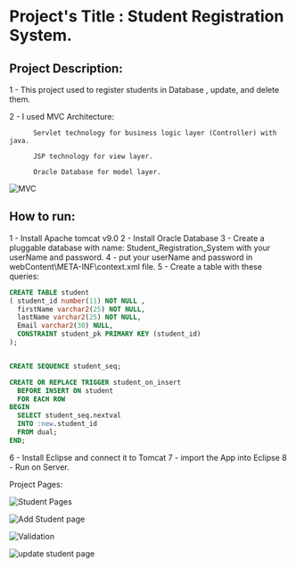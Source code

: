 # Project's Title : Student Registration System.

## Project Description:
1 - This project used to register students in Database , update, and delete them.

2 - I used MVC Architecture: 

          Servlet technology for business logic layer (Controller) with java.

          JSP technology for view layer.
          
          Oracle Database for model layer.
      
![MVC](https://user-images.githubusercontent.com/61011535/188104751-81c808a4-335e-4c58-9821-2aaf9fd9f342.PNG)

## How to run:

1 - Install Apache tomcat v9.0
2 - Install Oracle Database
3 - Create a pluggable database with name: Student_Registration_System with your userName and password.
4 - put your userName and password in webContent\META-INF\context.xml file.
5 - Create a table with these queries:

```sql
CREATE TABLE student  
( student_id number(11) NOT NULL ,  
  firstName varchar2(25) NOT NULL,  
  lastName varchar2(25) NOT NULL,
  Email varchar2(30) NULL,
  CONSTRAINT student_pk PRIMARY KEY (student_id)  
);  


CREATE SEQUENCE student_seq;

CREATE OR REPLACE TRIGGER student_on_insert
  BEFORE INSERT ON student
  FOR EACH ROW
BEGIN
  SELECT student_seq.nextval
  INTO :new.student_id
  FROM dual;
END;
```
6 - Install Eclipse and connect it to Tomcat
7 - import the App into Eclipse
8 - Run on Server.


Project Pages:

![Student Pages](https://user-images.githubusercontent.com/61011535/188109179-d4c1cf6f-62b8-490e-8efe-e14a98976d01.PNG)


![Add Student page](https://user-images.githubusercontent.com/61011535/188109202-5d935d89-c93d-4240-8bb7-7cb0bcf0cbe0.PNG)


![Validation](https://user-images.githubusercontent.com/61011535/188109217-9c6de84f-47ce-4b36-bee1-960c7ffac1e2.PNG)


![update student page](https://user-images.githubusercontent.com/61011535/188109234-8681d618-7185-4b1b-ace7-61c7e2c3ab79.PNG)



